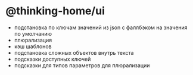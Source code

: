 # @thinking-home/ui

- подстановка по ключам значений из json с фаллбэком на значения по умолчанию
- плюрализация
- кэш шаблонов
- подстановка сложных объектов внутрь текста
- подсказки доступных ключей
- подсказки для типов параметров для плюрализации
